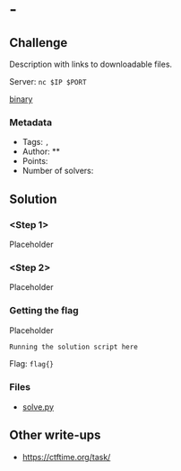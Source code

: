 # <CTF Name> - <Challenge Name>

## Challenge

Description with links to downloadable files.

Server: `nc $IP $PORT`

[binary](binary)

### Metadata

- Tags: ``, ``
- Author: **
- Points: <points>
- Number of solvers: <num-of-solvers>

## Solution

### <Step 1>

Placeholder

### <Step 2>

Placeholder

### Getting the flag

Placeholder

```txt
Running the solution script here
```

Flag: `flag{}`

### Files

* [solve.py](solve.py)

## Other write-ups

- <https://ctftime.org/task/>

